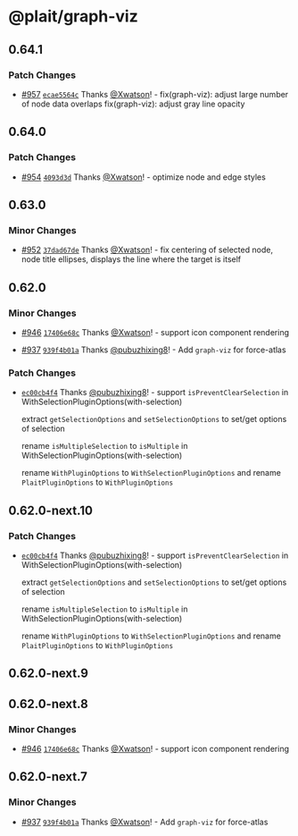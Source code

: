 # @plait/graph-viz

## 0.64.1

### Patch Changes

-   [#957](https://github.com/worktile/plait/pull/957) [`ecae5564c`](https://github.com/worktile/plait/commit/ecae5564cf7ab9b7fd85cdda7ff0d44111cd3304) Thanks [@Xwatson](https://github.com/Xwatson)! - fix(graph-viz): adjust large number of node data overlaps
    fix(graph-viz): adjust gray line opacity

## 0.64.0

### Patch Changes

-   [#954](https://github.com/worktile/plait/pull/954) [`4093d3d`](https://github.com/worktile/plait/commit/4093d3d699d19e32aa0bab09ad8080c89cf97e3f) Thanks [@Xwatson](https://github.com/Xwatson)! - optimize node and edge styles

## 0.63.0

### Minor Changes

-   [#952](https://github.com/worktile/plait/pull/952) [`37dad67de`](https://github.com/worktile/plait/commit/37dad67deb448af3f6c98aea8bf03018136fd5da) Thanks [@Xwatson](https://github.com/Xwatson)! - fix centering of selected node, node title ellipses, displays the line where the target is itself

## 0.62.0

### Minor Changes

-   [#946](https://github.com/worktile/plait/pull/946) [`17406e68c`](https://github.com/worktile/plait/commit/17406e68ce3d040e652836c43dc7a62dc5f0a5a3) Thanks [@Xwatson](https://github.com/Xwatson)! - support icon component rendering

*   [#937](https://github.com/worktile/plait/pull/937) [`939f4b01a`](https://github.com/worktile/plait/commit/939f4b01a89e3a4045842398e6b0d8e36e01c2f4) Thanks [@pubuzhixing8](https://github.com/pubuzhixing8)! - Add `graph-viz` for force-atlas

### Patch Changes

-   [`ec00cb4f4`](https://github.com/worktile/plait/commit/ec00cb4f4c3cff6fbab7ed7ab67ef48e3efb47ee) Thanks [@pubuzhixing8](https://github.com/pubuzhixing8)! - support `isPreventClearSelection` in WithSelectionPluginOptions(with-selection)

    extract `getSelectionOptions` and `setSelectionOptions` to set/get options of selection

    rename `isMultipleSelection` to `isMultiple` in WithSelectionPluginOptions(with-selection)

    rename `WithPluginOptions` to `WithSelectionPluginOptions` and rename `PlaitPluginOptions` to `WithPluginOptions`

## 0.62.0-next.10

### Patch Changes

-   [`ec00cb4f4`](https://github.com/worktile/plait/commit/ec00cb4f4c3cff6fbab7ed7ab67ef48e3efb47ee) Thanks [@pubuzhixing8](https://github.com/pubuzhixing8)! - support `isPreventClearSelection` in WithSelectionPluginOptions(with-selection)

    extract `getSelectionOptions` and `setSelectionOptions` to set/get options of selection

    rename `isMultipleSelection` to `isMultiple` in WithSelectionPluginOptions(with-selection)

    rename `WithPluginOptions` to `WithSelectionPluginOptions` and rename `PlaitPluginOptions` to `WithPluginOptions`

## 0.62.0-next.9

## 0.62.0-next.8

### Minor Changes

-   [#946](https://github.com/worktile/plait/pull/946) [`17406e68c`](https://github.com/worktile/plait/commit/17406e68ce3d040e652836c43dc7a62dc5f0a5a3) Thanks [@Xwatson](https://github.com/Xwatson)! - support icon component rendering

## 0.62.0-next.7

### Minor Changes

-   [#937](https://github.com/worktile/plait/pull/937) [`939f4b01a`](https://github.com/worktile/plait/commit/939f4b01a89e3a4045842398e6b0d8e36e01c2f4) Thanks [@Xwatson](https://github.com/Xwatson)! - Add `graph-viz` for force-atlas
